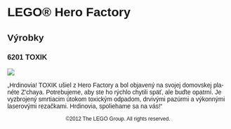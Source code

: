 <div lang="hu-HU" style="font-family: Helvetica, sans-serif;">
<h1>LEGO® Hero Factory</h1>
<h2>Výrobky</h2>
<h3 style="font-weight: bold;">
<span class="product_number">6201</span>
<span class="title">TOXIK</span>
</h3>
<img src="https://www.lego.com/cdn/product-assets/product.img.pri/6201_prod.jpg" type="image/jpeg">
<p class="description">„Hrdinovia! TOXIK ušiel z Hero Factory a bol objavený na svojej domovskej planéte Z’chaya. Potrebujeme, aby ste ho rýchlo chytili späť, ale buďte opatrní. Je vyzbrojený smrtiacim útokom toxickým odpadom, drvivými pazúrmi a výkonnými laserovými rezačkami. Hrdinovia, spoliehame sa na vás!“</p>
<p class="footer" style="font-size: 12px; text-align: center;">©2012 The LEGO Group. All rights reserved.</p>
</div>